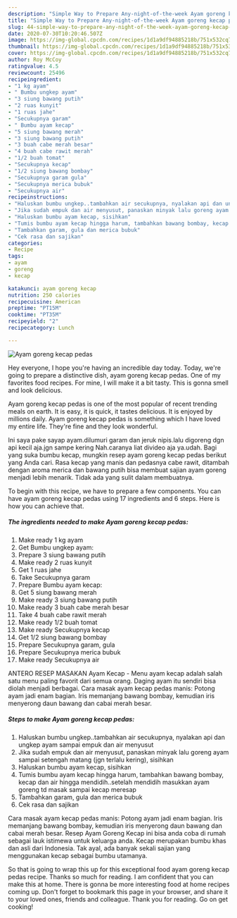 ```yaml
---
description: "Simple Way to Prepare Any-night-of-the-week Ayam goreng kecap pedas"
title: "Simple Way to Prepare Any-night-of-the-week Ayam goreng kecap pedas"
slug: 44-simple-way-to-prepare-any-night-of-the-week-ayam-goreng-kecap-pedas
date: 2020-07-30T10:20:46.507Z
image: https://img-global.cpcdn.com/recipes/1d1a9df94885218b/751x532cq70/ayam-goreng-kecap-pedas-foto-resep-utama.jpg
thumbnail: https://img-global.cpcdn.com/recipes/1d1a9df94885218b/751x532cq70/ayam-goreng-kecap-pedas-foto-resep-utama.jpg
cover: https://img-global.cpcdn.com/recipes/1d1a9df94885218b/751x532cq70/ayam-goreng-kecap-pedas-foto-resep-utama.jpg
author: Roy McCoy
ratingvalue: 4.5
reviewcount: 25496
recipeingredient:
- "1 kg ayam"
- " Bumbu ungkep ayam"
- "3 siung bawang putih"
- "2 ruas kunyit"
- "1 ruas jahe"
- "Secukupnya garam"
- " Bumbu ayam kecap"
- "5 siung bawang merah"
- "3 siung bawang putih"
- "3 buah cabe merah besar"
- "4 buah cabe rawit merah"
- "1/2 buah tomat"
- "Secukupnya kecap"
- "1/2 siung bawang bombay"
- "Secukupnya garam gula"
- "Secukupnya merica bubuk"
- "Secukupnya air"
recipeinstructions:
- "Haluskan bumbu ungkep..tambahkan air secukupnya, nyalakan api dan ungkep ayam sampai empuk dan air menyusut"
- "Jika sudah empuk dan air menyusut, panaskan minyak lalu goreng ayam sampai setengah matang (jgn terlalu kering), sisihkan"
- "Haluskan bumbu ayam kecap, sisihkan"
- "Tumis bumbu ayam kecap hingga harum, tambahkan bawang bombay, kecap dan air hingga mendidih..setelah mendidih masukkan ayam goreng td masak sampai kecap meresap"
- "Tambahkan garam, gula dan merica bubuk"
- "Cek rasa dan sajikan"
categories:
- Recipe
tags:
- ayam
- goreng
- kecap

katakunci: ayam goreng kecap 
nutrition: 250 calories
recipecuisine: American
preptime: "PT15M"
cooktime: "PT35M"
recipeyield: "2"
recipecategory: Lunch

---
```



![Ayam goreng kecap pedas](https://img-global.cpcdn.com/recipes/1d1a9df94885218b/751x532cq70/ayam-goreng-kecap-pedas-foto-resep-utama.jpg)

Hey everyone, I hope you're having an incredible day today. Today, we're going to prepare a distinctive dish, ayam goreng kecap pedas. One of my favorites food recipes. For mine, I will make it a bit tasty. This is gonna smell and look delicious.

Ayam goreng kecap pedas is one of the most popular of recent trending meals on earth. It is easy, it is quick, it tastes delicious. It is enjoyed by millions daily. Ayam goreng kecap pedas is something which I have loved my entire life. They're fine and they look wonderful.

Ini saya pake sayap ayam.dilumuri garam dan jeruk nipis.lalu digoreng dgn api kecil aja.jgn sampe kering Nah.caranya liat divideo aja ya.udah. Bagi yang suka bumbu kecap, mungkin resep ayam goreng kecap pedas berikut yang Anda cari. Rasa kecap yang manis dan pedasnya cabe rawit, ditambah dengan aroma merica dan bawang putih bisa membuat sajian ayam goreng menjadi lebih menarik. Tidak ada yang sulit dalam membuatnya.


To begin with this recipe, we have to prepare a few components. You can have ayam goreng kecap pedas using 17 ingredients and 6 steps. Here is how you can achieve that.

<!--inarticleads1-->

##### The ingredients needed to make Ayam goreng kecap pedas:

1. Make ready 1 kg ayam
1. Get  Bumbu ungkep ayam:
1. Prepare 3 siung bawang putih
1. Make ready 2 ruas kunyit
1. Get 1 ruas jahe
1. Take Secukupnya garam
1. Prepare  Bumbu ayam kecap:
1. Get 5 siung bawang merah
1. Make ready 3 siung bawang putih
1. Make ready 3 buah cabe merah besar
1. Take 4 buah cabe rawit merah
1. Make ready 1/2 buah tomat
1. Make ready Secukupnya kecap
1. Get 1/2 siung bawang bombay
1. Prepare Secukupnya garam, gula
1. Prepare Secukupnya merica bubuk
1. Make ready Secukupnya air


ANTERO RESEP MASAKAN Ayam Kecap - Menu ayam kecap adalah salah satu menu paling favorit dari semua orang. Daging ayam itu sendiri bisa diolah menjadi berbagai. Cara masak ayam kecap pedas manis: Potong ayam jadi enam bagian. Iris memanjang bawang bombay, kemudian iris menyerong daun bawang dan cabai merah besar. 

<!--inarticleads2-->

##### Steps to make Ayam goreng kecap pedas:

1. Haluskan bumbu ungkep..tambahkan air secukupnya, nyalakan api dan ungkep ayam sampai empuk dan air menyusut
1. Jika sudah empuk dan air menyusut, panaskan minyak lalu goreng ayam sampai setengah matang (jgn terlalu kering), sisihkan
1. Haluskan bumbu ayam kecap, sisihkan
1. Tumis bumbu ayam kecap hingga harum, tambahkan bawang bombay, kecap dan air hingga mendidih..setelah mendidih masukkan ayam goreng td masak sampai kecap meresap
1. Tambahkan garam, gula dan merica bubuk
1. Cek rasa dan sajikan


Cara masak ayam kecap pedas manis: Potong ayam jadi enam bagian. Iris memanjang bawang bombay, kemudian iris menyerong daun bawang dan cabai merah besar. Resep Ayam Goreng Kecap ini bisa anda coba di rumah sebagai lauk istimewa untuk keluarga anda. Kecap merupakan bumbu khas dan asli dari Indonesia. Tak ayal, ada banyak sekali sajian yang menggunakan kecap sebagai bumbu utamanya. 

So that is going to wrap this up for this exceptional food ayam goreng kecap pedas recipe. Thanks so much for reading. I am confident that you can make this at home. There is gonna be more interesting food at home recipes coming up. Don't forget to bookmark this page in your browser, and share it to your loved ones, friends and colleague. Thank you for reading. Go on get cooking!
